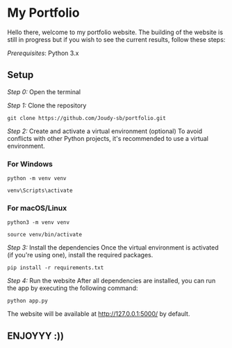 # My Portfolio

Hello there, welcome to my portfolio website. The building of the website is still in progress but if you wish to see the current results, follow these steps:

_Prerequisites_:
Python 3.x

## Setup

*Step 0:* Open the terminal

*Step 1:* Clone the repository

`git clone https://github.com/Joudy-sb/portfolio.git`

*Step 2:* Create and activate a virtual environment (optional)
To avoid conflicts with other Python projects, it's recommended to use a virtual environment.

### For Windows
`python -m venv venv`

`venv\Scripts\activate`

### For macOS/Linux
`python3 -m venv venv`

`source venv/bin/activate`

*Step 3:* Install the dependencies
Once the virtual environment is activated (if you're using one), install the required packages.

`pip install -r requirements.txt`

*Step 4:* Run the website
After all dependencies are installed, you can run the app by executing the following command:

`python app.py`

The website will be available at http://127.0.0.1:5000/ by default.

## ENJOYYY :))
